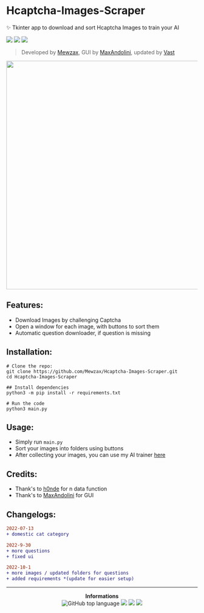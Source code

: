 # Hcaptcha-Images-Scraper

✨ Tkinter app to download and sort Hcaptcha Images to train your AI

<a href="https://github.com/Mewzax/Hcaptcha-Images-Scraper"><img src="https://img.shields.io/github/last-commit/Mewzax/Hcaptcha-Images-Scraper?style=flat" /></a>
<a href="https://github.com/Mewzax/Hcaptcha-Images-Scraper/stargazers"><img src="https://img.shields.io/github/stars/Mewzax/Hcaptcha-Images-Scraper?style=flat" /></a>
<a href="https://github.com/Mewzax/Hcaptcha-Images-Scraper/"><img src="https://visitor-badge.laobi.icu/badge?page_id=Mewzax.Hcaptcha-Images-Scraper" /></a>

> Developed by [Mewzax](https://github.com/Mewzax), GUI by [MaxAndolini](https://github.com/MaxAndolini/hCaptcha-Images), updated by [Vast](https://github.com/imvast)

<img src="https://user-images.githubusercontent.com/75091300/178242326-96c802fe-884c-45e2-95fd-b75c83026e19.png" height="600px" width="600px">

## Features:
- Download Images by challenging Captcha
- Open a window for each image, with buttons to sort them
- Automatic question downloader, if question is missing

## Installation:
```t
# Clone the repo:
git clone https://github.com/Mewzax/Hcaptcha-Images-Scraper.git
cd Hcaptcha-Images-Scraper

## Install dependencies
python3 -m pip install -r requirements.txt

# Run the code
python3 main.py
```

## Usage:
* Simply run `main.py`
* Sort your images into folders using buttons
* After collecting your images, you can use my AI trainer [here](https://github.com/Mewzax/Hcaptcha-AI-Trainer)

## Credits:
- Thank's to [h0nde](https://github.com/h0nde) for n data function
- Thank's to [MaxAndolini](https://github.com/MaxAndolini) for GUI

## Changelogs:
```diff
2022-07-13
+ domestic cat category

2022-9-30
+ more questions
+ fixed ui

2022-10-1
+ more images / updated folders for questions
+ added requirements *(update for easier setup)
```

---

<p align="center"> 
  <b>Informations</b><br>
  <img alt="GitHub top language" src="https://img.shields.io/github/languages/top/Mewzax/Hcaptcha-Images-Scraper">
  <a href="https://github.com/Mewzax/Hcaptcha-Images-Scraper"><img src="https://img.shields.io/github/last-commit/Mewzax/Hcaptcha-Images-Scraper?style=flat" /></a>
  <a href="https://github.com/Mewzax/Hcaptcha-Images-Scraper/stargazers"><img src="https://img.shields.io/github/stars/Mewzax/Hcaptcha-Images-Scraper?style=flat" /></a>
  <a href="https://github.com/Mewzax/Hcaptcha-Images-Scraper/"><img src="https://visitor-badge.laobi.icu/badge?page_id=Mewzax.Hcaptcha-Images-Scraper" /></a>
</p>
